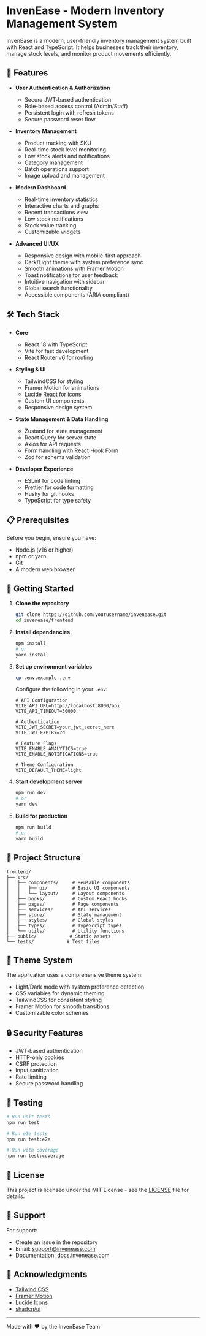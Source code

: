 # InvenEase - Modern Inventory Management System

InvenEase is a modern, user-friendly inventory management system built with React and TypeScript. It helps businesses track their inventory, manage stock levels, and monitor product movements efficiently.

## 🚀 Features

- **User Authentication & Authorization**
  - Secure JWT-based authentication
  - Role-based access control (Admin/Staff)
  - Persistent login with refresh tokens
  - Secure password reset flow

- **Inventory Management**
  - Product tracking with SKU
  - Real-time stock level monitoring
  - Low stock alerts and notifications
  - Category management
  - Batch operations support
  - Image upload and management

- **Modern Dashboard**
  - Real-time inventory statistics
  - Interactive charts and graphs
  - Recent transactions view
  - Low stock notifications
  - Stock value tracking
  - Customizable widgets

- **Advanced UI/UX**
  - Responsive design with mobile-first approach
  - Dark/Light theme with system preference sync
  - Smooth animations with Framer Motion
  - Toast notifications for user feedback
  - Intuitive navigation with sidebar
  - Global search functionality
  - Accessible components (ARIA compliant)

## 🛠️ Tech Stack

- **Core**
  - React 18 with TypeScript
  - Vite for fast development
  - React Router v6 for routing

- **Styling & UI**
  - TailwindCSS for styling
  - Framer Motion for animations
  - Lucide React for icons
  - Custom UI components
  - Responsive design system

- **State Management & Data Handling**
  - Zustand for state management
  - React Query for server state
  - Axios for API requests
  - Form handling with React Hook Form
  - Zod for schema validation

- **Developer Experience**
  - ESLint for code linting
  - Prettier for code formatting
  - Husky for git hooks
  - TypeScript for type safety

## 📋 Prerequisites

Before you begin, ensure you have:
- Node.js (v16 or higher)
- npm or yarn
- Git
- A modern web browser

## 🚀 Getting Started

1. **Clone the repository**
   ```bash
   git clone https://github.com/yourusername/invenease.git
   cd invenease/frontend
   ```

2. **Install dependencies**
   ```bash
   npm install
   # or
   yarn install
   ```

3. **Set up environment variables**
   ```bash
   cp .env.example .env
   ```
   Configure the following in your `.env`:
   ```env
   # API Configuration
   VITE_API_URL=http://localhost:8000/api
   VITE_API_TIMEOUT=30000

   # Authentication
   VITE_JWT_SECRET=your_jwt_secret_here
   VITE_JWT_EXPIRY=7d

   # Feature Flags
   VITE_ENABLE_ANALYTICS=true
   VITE_ENABLE_NOTIFICATIONS=true

   # Theme Configuration
   VITE_DEFAULT_THEME=light
   ```

4. **Start development server**
   ```bash
   npm run dev
   # or
   yarn dev
   ```

5. **Build for production**
   ```bash
   npm run build
   # or
   yarn build
   ```

## 🤝 Project Structure

```
frontend/
├── src/
│   ├── components/     # Reusable components
│   │   ├── ui/         # Basic UI components
│   │   └── layout/     # Layout components
│   ├── hooks/          # Custom React hooks
│   ├── pages/          # Page components
│   ├── services/       # API services
│   ├── store/          # State management
│   ├── styles/         # Global styles
│   ├── types/          # TypeScript types
│   └── utils/          # Utility functions
├── public/            # Static assets
└── tests/            # Test files
```

## 🎨 Theme System

The application uses a comprehensive theme system:
- Light/Dark mode with system preference detection
- CSS variables for dynamic theming
- TailwindCSS for consistent styling
- Framer Motion for smooth transitions
- Customizable color schemes

## 🔒 Security Features

- JWT-based authentication
- HTTP-only cookies
- CSRF protection
- Input sanitization
- Rate limiting
- Secure password handling

## 🧪 Testing

```bash
# Run unit tests
npm run test

# Run e2e tests
npm run test:e2e

# Run with coverage
npm run test:coverage
```

## 📝 License

This project is licensed under the MIT License - see the [LICENSE](LICENSE) file for details.

## 🤝 Support

For support:
- Create an issue in the repository
- Email: support@invenease.com
- Documentation: [docs.invenease.com](https://docs.invenease.com)

## 🙏 Acknowledgments

- [Tailwind CSS](https://tailwindcss.com/)
- [Framer Motion](https://www.framer.com/motion/)
- [Lucide Icons](https://lucide.dev/)
- [shadcn/ui](https://ui.shadcn.com/)

---

Made with ❤️ by the InvenEase Team 